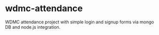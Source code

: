 # wdmc-attendance
WDMC attendance project with simple login and signup forms via mongo DB and node.js integration.
